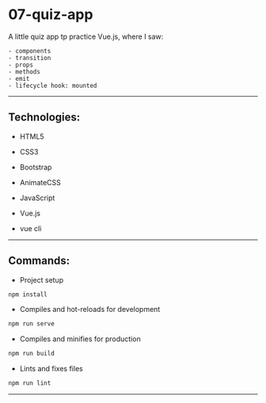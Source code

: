 # 07-quiz-app

A little quiz app tp practice Vue.js, where I saw:

```
- components
- transition
- props
- methods
- emit
- lifecycle hook: mounted
```

---

## Technologies:

- HTML5

- CSS3

- Bootstrap

- AnimateCSS

- JavaScript

- Vue.js

- vue cli

---

## Commands:

- Project setup

```bash
npm install
```

- Compiles and hot-reloads for development

```bash
npm run serve
```

- Compiles and minifies for production

```bash
npm run build
```

- Lints and fixes files

```bash
npm run lint
```

---
